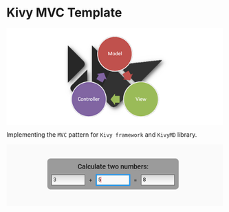 # Kivy MVC Template

<p align="center">
    <img align="center" src="https://github.com/HeaTTheatR/KivyMD-data/raw/master/gallery/mvc.png"/>
</p>

Implementing the `MVC` pattern for `Kivy framework` and `KivyMD` library.

<p align="center">
    <img align="center" src="https://github.com/HeaTTheatR/KivyMD-data/raw/master/gallery/mvc-preview.png"/>
</p>
